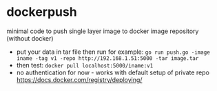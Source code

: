 # dockerpush
minimal code to push single layer image to docker image repository (without docker)

- put your data in tar file then run for example:
```go run push.go -image iname -tag v1 -repo http://192.168.1.51:5000 -tar image.tar```
- then test:
```docker pull localhost:5000/iname:v1```
- no authentication for now - works with default setup of private repo https://docs.docker.com/registry/deploying/
